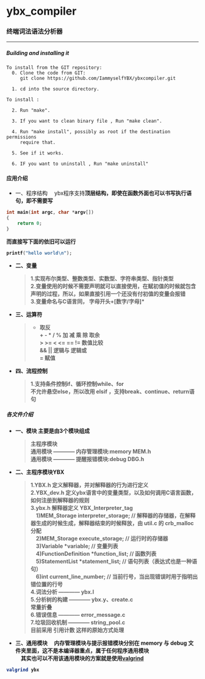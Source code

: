 # ybx_compiler
### 终端词法语法分析器
---

##### Building and installing it
```
To install from the GIT repository:
  0. Clone the code from GIT:
     git clone https://github.com/IammyselfYBX/ybxcompiler.git

  1. cd into the source directory.

To install :

  2. Run "make". 

  3. If you want to clean binary file , Run "make clean".

  4. Run "make install", possibly as root if the destination permissions
     require that.

  5. See if it works.  

  6. IF you want to uninstall , Run "make uninstall"
```
#### 应用介绍
- 一、程序结构
&emsp;ybx程序支持<b>顶层结构<b>，即使在函数外面也可以书写执行语句，即不需要写
```c
int main(int argc, char *argv[])
{
    return 0;
}
```
而直接写下面的依旧可以运行
```c
printf("hello world\n");
```
- 二、变量
    > 1.实现布尔类型、整数类型、实数型、字符串类型、指针类型<br>
    > 2.变量使用的时候不需要声明就可以直接使用，在赋初值的时候就包含声明的过程，所以，如果直接引用一个还没有付初值的变量会报错<br>
    > 3.变量命名与C语言同， 字母开头+[数字/字母]*

- 三、运算符
    > - 取反<br>
    > \+ \- * / % 加 减 乘 除 取余<br>
    > \> \>= < <= == != 数值比较<br>
    > && || 逻辑与 逻辑或<br>
    > = 赋值

- 四、流程控制
    > 1.支持条件控制if、循环控制while、for<br>
    > 不允许悬空else，所以改用 elsif ，支持break、continue、return语句


##### 各文件介绍
- 一、模块
    主要是由3个模块组成
    > 主程序模块<br>
    > 通用模块 ———— 内存管理模块:memory MEM.h<br>
    > 通用模块 ———— 提醒报错模块:debug DBG.h<br>

- 二、主程序模块YBX
    > 1.YBX.h 定义解释器，并对解释器的行为进行定义<br>
    > 2.YBX_dev.h 定义ybx语言中的变量类型，以及如何调用C语言函数，如何注册到解释器的规则<br>
    > 3.ybx.h 解释器定义  YBX_Interpreter_tag  <br>
        &emsp;1)MEM_Storage         interpreter_storage;		// 解释器的存储器，在解释器生成的时候生成，解释器结束的时候释放，由 util.c 的 crb_malloc 分配<br>
        &emsp;2)MEM_Storage         execute_storage;			// 运行时的存储器<br>
        &emsp;3)Variable            *variable;					// 变量列表<br>
        &emsp;4)FunctionDefinition  *function_list;				// 函数列表<br>
        &emsp;5)StatementList       *statement_list;			// 语句列表（表达式也是一种语句）<br>
        &emsp;6)int                 current_line_number;		// 当前行号，当出现错误时用于指明出错位置的行号<br>
    > 4.词法分析 ———— ybx.l<br>
    > 5.分析树的构建 ———— ybx.y、create.c<br>
        常量折叠<br>
    > 6.错误信息 ———— error_message.c<br>
    > 7.垃圾回收机制 ———— string_pool.c <br>
        目前采用 引用计数 这样的原始方式处理<br>

- 三、通用模块
&emsp;内存管理模块与提示报错模块分别在 memory 与 debug 文件夹里面，这不是本编译器重点，属于任何程序通用模块<br>
&emsp;其实也可以不用该通用模块的方案就是使用[valgrind](http://valgrind.org/)
```bash
valgrind ybx
```
